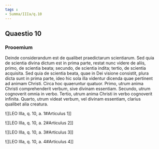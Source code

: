```yaml
---
tags : 
- Summa/IIIa/q.10
---
```


## Quaestio 10

### Prooemium

Deinde considerandum est de qualibet praedictarum scientiarum. Sed quia de scientia divina dictum est in prima parte, restat nunc videre de aliis, primo, de scientia beata; secundo, de scientia indita; tertio, de scientia acquisita. Sed quia de scientia beata, quae in Dei visione consistit, plura dicta sunt in prima parte, ideo hic sola illa videntur dicenda quae pertinent ad animam Christi. Circa hoc quaeruntur quatuor. Primo, utrum anima Christi comprehenderit verbum, sive divinam essentiam. Secundo, utrum cognoverit omnia in verbo. Tertio, utrum anima Christi in verbo cognoverit infinita. Quarto, utrum videat verbum, vel divinam essentiam, clarius qualibet alia creatura.

![[LEO IIIa, q. 10, a. 1#Articulus 1]]

![[LEO IIIa, q. 10, a. 2#Articulus 2]]

![[LEO IIIa, q. 10, a. 3#Articulus 3]]

![[LEO IIIa, q. 10, a. 4#Articulus 4]]

